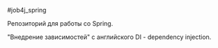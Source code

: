 #job4j_spring

Репозиторий для работы со Spring.

"Внедрение зависимостей" с английского DI - dependency injection.

